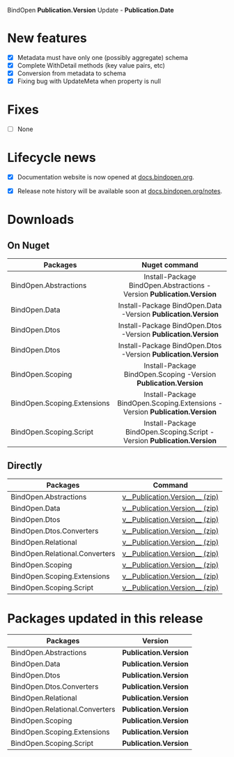 BindOpen __Publication.Version__ Update - __Publication.Date__


# New features

- [X] Metadata must have only one (possibly aggregate) schema
- [X] Complete WithDetail methods (key value pairs, etc)
- [X] Conversion from metadata to schema
- [X] Fixing bug with UpdateMeta when property is null

# Fixes

- [ ] None


# Lifecycle news

- [x] Documentation website is now opened at [docs.bindopen.org](https://docs.bindopen.org).
- [x] Release note history will be available soon at [docs.bindopen.org/notes](https://docs.bindopen.org/notes).


# Downloads

## On Nuget

| Packages                 |                                Nuget command                            |
|--------------------------|:-----------------------------------------------------------------------:|
| BindOpen.Abstractions            | Install-Package BindOpen.Abstractions -Version __Publication.Version__              |
| BindOpen.Data            | Install-Package BindOpen.Data -Version __Publication.Version__              |
| BindOpen.Dtos            | Install-Package BindOpen.Dtos -Version __Publication.Version__              |
| BindOpen.Dtos            | Install-Package BindOpen.Dtos -Version __Publication.Version__              |
| BindOpen.Scoping         | Install-Package BindOpen.Scoping -Version __Publication.Version__           |
| BindOpen.Scoping.Extensions | Install-Package BindOpen.Scoping.Extensions -Version __Publication.Version__   |
| BindOpen.Scoping.Script | Install-Package BindOpen.Scoping.Script -Version __Publication.Version__   |

## Directly

| Packages                 |                                      Command                            |
|--------------------------|:-----------------------------------------------------------------------:|
| BindOpen.Abstractions            | [v__Publication.Version__ (zip)](https://storage.bindopen.org/releases/packages/bindopen.data/BindOpen.Abstractions-__Publication.Version__.zip) |
| BindOpen.Data            | [v__Publication.Version__ (zip)](https://storage.bindopen.org/releases/packages/bindopen.data/BindOpen.Data-__Publication.Version__.zip) |
| BindOpen.Dtos            | [v__Publication.Version__ (zip)](https://storage.bindopen.org/releases/packages/bindopen.data/BindOpen.Dtos-__Publication.Version__.zip) |
| BindOpen.Dtos.Converters | [v__Publication.Version__ (zip)](https://storage.bindopen.org/releases/packages/bindopen.data/BindOpen.Dtos.Converters-__Publication.Version__.zip) |
| BindOpen.Relational            | [v__Publication.Version__ (zip)](https://storage.bindopen.org/releases/packages/bindopen.data/BindOpen.Relational-__Publication.Version__.zip) |
| BindOpen.Relational.Converters | [v__Publication.Version__ (zip)](https://storage.bindopen.org/releases/packages/bindopen.data/BindOpen.Relational.Converters-__Publication.Version__.zip) |
| BindOpen.Scoping         | [v__Publication.Version__ (zip)](https://storage.bindopen.org/releases/packages/bindopen.extensions/BindOpen.Scoping-__Publication.Version__.zip) |
| BindOpen.Scoping.Extensions | [v__Publication.Version__ (zip)](https://storage.bindopen.org/releases/packages/bindopen.scopes/BindOpen.Scoping.Extensions-__Publication.Version__.zip) |
| BindOpen.Scoping.Script | [v__Publication.Version__ (zip)](https://storage.bindopen.org/releases/packages/bindopen.script/BindOpen.Scoping.Script-__Publication.Version__.zip) |


# Packages updated in this release

| Packages                 |         Version       |
|--------------------------|:---------------------:|
| BindOpen.Abstractions            | __Publication.Version__   |
| BindOpen.Data            | __Publication.Version__   |
| BindOpen.Dtos            | __Publication.Version__   |
| BindOpen.Dtos.Converters            | __Publication.Version__   |
| BindOpen.Relational            | __Publication.Version__   |
| BindOpen.Relational.Converters            | __Publication.Version__   |
| BindOpen.Scoping         | __Publication.Version__   |
| BindOpen.Scoping.Extensions | __Publication.Version__   |
| BindOpen.Scoping.Script | __Publication.Version__   |

